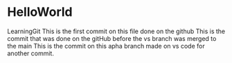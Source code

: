 # HelloWorld
LearningGit
This is the first commit on this file done on the github
This is the commit that was done on the gitHub before the vs branch was merged to the main
This is the  commit on this apha branch made on vs code for another commit.
